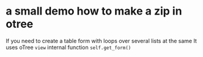 # a small demo how to make a zip in otree
If you need to  create a table form with loops over several lists at the same
It uses oTree `view` internal function `self.get_form()`
